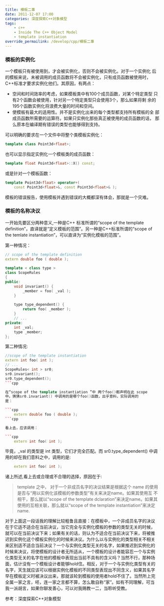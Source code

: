 ```yaml
---
title: 模板二事
date: 2011-12-07 17:00
categories: 深度探索C++对象模型
tags:
    - c++
    - Inside The C++ Object Model
    - template instantiation
override_permailink: /develop/cpp/模板二事
---
```


### 模板的实例化

一个模板只有被使用到，才会被实例化，否则不会被实例化。对于一个实例化
后的模板来说，未被调用的成员函数将不会被实例化，只有成员函数被使用时，
C++标准才要求实例化他们。其原因，有两点：

-   空间和时间效率的考虑，如果模板类中有100个成员函数，对某个特定类型
    只有2个函数会被使用，针对另一个特定类型只会使用3个，那么如果将剩
    余的195个函数实例化将浪费大量的时间和空间。
-   使模板有最大的适用性。并不是实例化出来的每个类型都支持所有模板的全
    部成员函数所需要的运算符。如果只实例化那些真正被使用的成员函数的话，
    那么原本在编译期有错误的类型也能够得到支持。

可以明确的要求在一个文件中将整个类模板实例化：

```cpp
template class Point3d<float>;
```

也可以显示指定实例化一个模板类的成员函数：

```cpp
template float Point3d<float>::X() const;
```

或是针对一个模板函数：

```cpp
template Point3d<float> operator+(
    const Point3d<float>&, const Point3d<float>& );
```

模板的错误报告，使用模板并遇到错误的大概都深有体会，那就是一个灾难。

### 模板的名称决议

一开始先要区分两种意义,一种是C++ 标准所谓的“scope of the template
definition”，直译就是“定义模板的范围”。另一种是C++标准所谓的“scope of 
the temlate instantiation”，可以直译为“实例化模板的范围”。

第一种情况：

```cpp
// scope of the template definition
extern double foo ( double );  
    
template < class type >  
class ScopeRules  
{  
public:  
    void invariant() {  
        _member = foo( _val );  
    }  
    
    type type_dependent() {  
        return foo( _member );  
    }  
    // ...  
private:  
    int _val;  
    type _member;  
}; 
```

第二种情况:

```cpp
//scope of the template instantiation  
extern int foo( int );  
// ...  
ScopeRules< int > sr0;  
sr0.invariant();
sr0.type_dependent();
```cpp

在“scope of the template instantiation ”中 两个foo()都声明在此 scope
中。猜猜sr0.invariant() 中调用的是哪个foo()函数，出乎意料，实际调用的
是：

```cpp
    extern double foo ( double );
```cpp 

看上去，应该调用：

```cpp
    extern int foo( int );
```  

毕竟，\_val 的类型是 int 类型，它们才完全匹配。而 sr0.type\_dependent()
中调用的却在我们意料之中，调用的是:

```cpp
    extern int foo( int );
```  

诸上所述,看上去或合理或不合理的选择，原因在于:

> template 之中， 对于一个非成员名字的决议结果是根据这个 name
> 的使用是否与“用以实例化该模板的参数类型”有关来决定name。如果其使用互
> 不相干，那么就以“scope of the template dclaration”来决定name。如果其
> 使用的互相关联，那么就以“scope of the template
> instantiation”来决定name.

对于上面这一段话我的理解比较粗鲁且直接：在模板中，一个非成员名字的决议
在于它适不适合在当前决议，当它完全与实例化模板的参数的类型无关的时候，
就可以在当前决议下来；如果有关的话，则认为不适合在当前决议下来，将被推
迟到实例化这个模板实例化的时候来决议。为什么以与实例化的类型相关不相关
来区别适不适合当前决议？一个与实例化类型无关的名字，如果推迟到实例化的
时候来决议，将使模板的设计者无所适从，一个模板的设计者能容忍一个与实例
化类型无关的名字在他的模板中表现出当前不具有的含义吗？当然不行，那种场
面，估计没有一个模板设计者能够hold住。相反，对于一个与实例化类型有关的
名字，天生就应该可以根据实例化模板的不同类型表现出不同含义，如果其名字
早在模板定义时被决议出来，那就该轮到模板的使用者hold不住了。当然所上完
全属一家之言，呸，连一家之言都不算，怎么敢自称“家”。如有不同理解，可当
我一派胡言，如果你聊发善心，可以对我赐教一二，当聆听受教。

参考：深度探索C++对象模型
